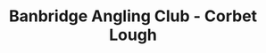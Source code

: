 ---
title: "Banbridge Angling Club - Corbet Lough"
address: "Banbridge Angling Club, Corbet Lough Aughnacloy Road, Banbridge, Co. Down, BT32 3RU"
tel: "+44 (0)28 4062 5039"
county: "Down"
category: "Angling"
type: "Content"
lat: "54.34701156616211"
lng: "-6.2713189125061035"
---